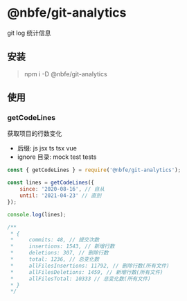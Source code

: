 # @nbfe/git-analytics

git log 统计信息

## 安装

> npm i -D @nbfe/git-analytics

## 使用

### getCodeLines

获取项目的行数变化

-   后缀: js jsx ts tsx vue
-   ignore 目录: mock test tests

```js
const { getCodeLines } = require('@nbfe/git-analytics');

const lines = getCodeLines({
    since: '2020-08-16', // 自从
    until: '2021-04-23' // 直到
});

console.log(lines);

/**
 * {
 *     commits: 48, // 提交次数
 *     insertions: 1543, // 新增行数
 *     deletions: 307, // 删除行数
 *     total: 1236, // 总变化数
 *     allFilesInsertions: 11792, // 删除行数(所有文件)
 *     allFilesDeletions: 1459, // 新增行数(所有文件)
 *     allFilesTotal: 10333 // 总变化数(所有文件)
 * }
 */
```
